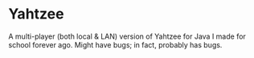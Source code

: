 # Yahtzee

A multi-player (both local & LAN) version of Yahtzee for Java I made for school forever ago. Might have bugs; in fact, probably has bugs.
